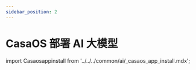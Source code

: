 ```yaml
---
sidebar_position: 2
---
```


# CasaOS 部署 AI 大模型

import Casaosappinstall from '../../../common/ai/\_casaos_app_install.mdx';

<Casaosappinstall />
